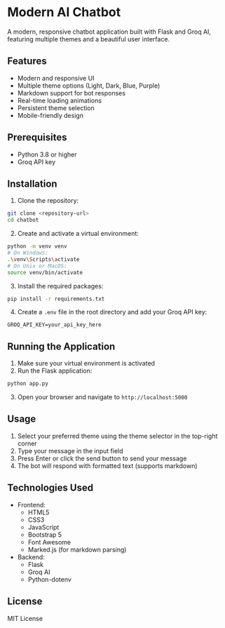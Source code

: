 # Modern AI Chatbot

A modern, responsive chatbot application built with Flask and Groq AI, featuring multiple themes and a beautiful user interface.

## Features

- Modern and responsive UI
- Multiple theme options (Light, Dark, Blue, Purple)
- Markdown support for bot responses
- Real-time loading animations
- Persistent theme selection
- Mobile-friendly design

## Prerequisites

- Python 3.8 or higher
- Groq API key

## Installation

1. Clone the repository:
```bash
git clone <repository-url>
cd chatbot
```

2. Create and activate a virtual environment:
```bash
python -m venv venv
# On Windows:
.\venv\Scripts\activate
# On Unix or MacOS:
source venv/bin/activate
```

3. Install the required packages:
```bash
pip install -r requirements.txt
```

4. Create a `.env` file in the root directory and add your Groq API key:
```
GROQ_API_KEY=your_api_key_here
```

## Running the Application

1. Make sure your virtual environment is activated
2. Run the Flask application:
```bash
python app.py
```
3. Open your browser and navigate to `http://localhost:5000`

## Usage

1. Select your preferred theme using the theme selector in the top-right corner
2. Type your message in the input field
3. Press Enter or click the send button to send your message
4. The bot will respond with formatted text (supports markdown)

## Technologies Used

- Frontend:
  - HTML5
  - CSS3
  - JavaScript
  - Bootstrap 5
  - Font Awesome
  - Marked.js (for markdown parsing)
- Backend:
  - Flask
  - Groq AI
  - Python-dotenv

## License

MIT License 